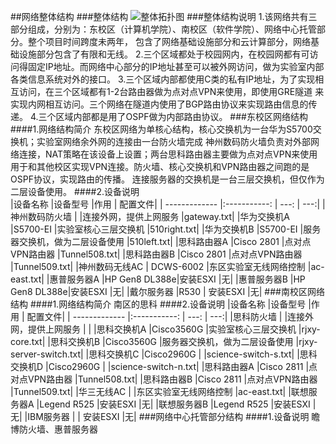 ##网络整体结构
###整体结构
![整体拓扑图](https://www.processon.com/chart_image/589eae11e4b028637ab6a3b0.png)
###整体结构说明
1.该网络共有三部分组成，分别为：东校区（计算机学院）、南校区（软件学院）、网络中心托管部分。整个项目时间跨度未两年，
包含了网络基础设施部分和云计算部分，网络基础设施部分包含了有限和无线。
2.三个区域都处于校园网内，在校园网都有可访问得固定IP地址。而网络中心部分的IP地址甚至可以被外网访问，做为实验室内部
各类信息系统对外的接口。
3.三个区域内部都使用C类的私有IP地址，为了实现相互访问，在三个区域都有1-2台路由器做为点对点VPN来使用，即使用GRE隧道
来实现内网相互访问。三个网络在隧道内使用了BGP路由协议来实现路由信息的传递。
4.三个区域内部都是用了OSPF做为内部路由协议。
###东校区网络结构
####1.网络结构简介
东校区网络为单核心结构，核心交换机为一台华为S5700交换机；实验室网络余外网的连接由一台防火墙完成
神州数码防火墙负责对外部网络连接，NAT策略在该设备上设置；两台思科路由器主要做为点对点VPN来使用
用于和其他校区实现VPN连接。防火墙、核心交换机和VPN路由器之间跑的是OSPF协议，实现路由的传播。
连接服务器的交换机是一台三层交换机，但仅作为二层设备使用。
####2.设备说明  
|设备名称            |设备型号       |作用                             | 配置文件|
| -------------      |:-----------:  | ---:                           | ---:|
|神州数码防火墙       |             |连接外网，提供上网服务             |gateway.txt|
|华为交换机A          |S5700-EI      |实验室核心三层交换机              |510right.txt|
|华为交换机B         |S5700-EI      |服务器交换机，做为二层设备使用       |510left.txt|
|思科路由器A         |Cisco 2801    |点对点VPN路由器                      |Tunnel508.txt|
|思科路由器B         |Cisco 2801    |点对点VPN路由器                    |Tunnel509.txt|
|神州数码无线AC      | DCWS-6002  |东区实验室无线网络控制                 |ac-east.txt|
|惠普服务器A          |HP Gen8 DL388e|安装ESXI                            |无|
|惠普服务器B          |HP Gen8 DL388e|安装ESXI                            |无|
|戴尔服务器          |R530          | 安装ESXI                            |无|
###南校区网络结构
####1.网络结构简介
南区的思科
####2.设备说明
|设备名称            |设备型号       |作用                               | 配置文件|
| -------------      |:-----------:  | ---:                            | ---:|
|思科防火墙       |             |连接外网，提供上网服务                   |            |
|思科交换机A          |Cisco3560G      |实验室核心三层交换机              |rjxy-core.txt|
|思科交换机B         |Cisco3560G    |服务器交换机，做为二层设备使用       |rjxy-server-switch.txt|
|思科交换机C         |Cisco2960G    |                                   |science-switch-s.txt|
|思科交换机D         |Cisco2960G    |                                   |science-switch-n.txt|
|思科路由器A         |Cisco 2811    |点对点VPN路由器                      |Tunnel508.txt|
|思科路由器B         |Cisco 2811    |点对点VPN路由器                    |Tunnel509.txt|
|华三无线AC          |              |东区实验室无线网络控制                 |ac-east.txt|
|联想服务器A          |Legend R525  |安装ESXI                            |无|
|联想服务器B          |Legend R525  |安装ESXI                            |无|
|IBM服务器            |             | 安装ESXI                            |无|
###网络中心托管部分结构
####1.设备说明
瞻博防火墙、惠普服务器